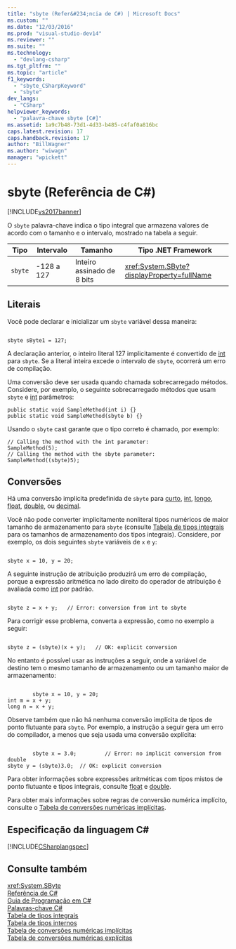 ```yaml
---
title: "sbyte (Refer&#234;ncia de C#) | Microsoft Docs"
ms.custom: ""
ms.date: "12/03/2016"
ms.prod: "visual-studio-dev14"
ms.reviewer: ""
ms.suite: ""
ms.technology: 
  - "devlang-csharp"
ms.tgt_pltfrm: ""
ms.topic: "article"
f1_keywords: 
  - "sbyte_CSharpKeyword"
  - "sbyte"
dev_langs: 
  - "CSharp"
helpviewer_keywords: 
  - "palavra-chave sbyte [C#]"
ms.assetid: 1a9c7b48-73d1-4d33-b485-c4faf0a816bc
caps.latest.revision: 17
caps.handback.revision: 17
author: "BillWagner"
ms.author: "wiwagn"
manager: "wpickett"
---
```

# sbyte (Refer&#234;ncia de C#)
[!INCLUDE[vs2017banner](../../../csharp/includes/vs2017banner.md)]

O `sbyte` palavra\-chave indica o tipo integral que armazena valores de acordo com o tamanho e o intervalo, mostrado na tabela a seguir.  
  
|Tipo|Intervalo|Tamanho|Tipo .NET Framework|  
|----------|---------------|-------------|-------------------------|  
|`sbyte`|\-128 a 127|Inteiro assinado de 8 bits|<xref:System.SByte?displayProperty=fullName>|  
  
## Literais  
 Você pode declarar e inicializar um `sbyte` variável dessa maneira:  
  
```  
  
sbyte sByte1 = 127;  
```  
  
 A declaração anterior, o inteiro literal 127 implicitamente é convertido de  [int](../../../csharp/language-reference/keywords/int.md) para `sbyte`.  Se a literal inteira excede o intervalo de `sbyte`, ocorrerá um erro de compilação.  
  
 Uma conversão deve ser usada quando chamada sobrecarregado métodos.  Considere, por exemplo, o seguinte sobrecarregado métodos que usam `sbyte` e  [int](../../../csharp/language-reference/keywords/int.md) parâmetros:  
  
```  
public static void SampleMethod(int i) {}  
public static void SampleMethod(sbyte b) {}  
```  
  
 Usando o `sbyte` cast garante que o tipo correto é chamado, por exemplo:  
  
```  
// Calling the method with the int parameter:  
SampleMethod(5);  
// Calling the method with the sbyte parameter:  
SampleMethod((sbyte)5);  
```  
  
## Conversões  
 Há uma conversão implícita predefinida de `sbyte` para  [curto](../../../csharp/language-reference/keywords/short.md),  [int](../../../csharp/language-reference/keywords/int.md),  [longo](../../../csharp/language-reference/keywords/long.md),  [float](../../../csharp/language-reference/keywords/float.md),  [double](../../../csharp/language-reference/keywords/double.md), ou  [decimal](../../../csharp/language-reference/keywords/decimal.md).  
  
 Você não pode converter implicitamente nonliteral tipos numéricos de maior tamanho de armazenamento para `sbyte` \(consulte [Tabela de tipos integrais](../../../csharp/language-reference/keywords/integral-types-table.md) para os tamanhos de armazenamento dos tipos integrais\).  Considere, por exemplo, os dois seguintes `sbyte` variáveis de `x` e `y`:  
  
```  
  
sbyte x = 10, y = 20;  
```  
  
 A seguinte instrução de atribuição produzirá um erro de compilação, porque a expressão aritmética no lado direito do operador de atribuição é avaliada como  [int](../../../csharp/language-reference/keywords/int.md) por padrão.  
  
```  
  
sbyte z = x + y;   // Error: conversion from int to sbyte  
```  
  
 Para corrigir esse problema, converta a expressão, como no exemplo a seguir:  
  
```  
  
sbyte z = (sbyte)(x + y);   // OK: explicit conversion  
```  
  
 No entanto é possível usar as instruções a seguir, onde a variável de destino tem o mesmo tamanho de armazenamento ou um tamanho maior de armazenamento:  
  
```  
  
        sbyte x = 10, y = 20;  
int m = x + y;  
long n = x + y;  
```  
  
 Observe também que não há nenhuma conversão implícita de tipos de ponto flutuante para `sbyte`.  Por exemplo, a instrução a seguir gera um erro do compilador, a menos que seja usada uma conversão explícita:  
  
```  
  
        sbyte x = 3.0;         // Error: no implicit conversion from double  
sbyte y = (sbyte)3.0;  // OK: explicit conversion  
```  
  
 Para obter informações sobre expressões aritméticas com tipos mistos de ponto flutuante e tipos integrais, consulte  [float](../../../csharp/language-reference/keywords/float.md) e  [double](../../../csharp/language-reference/keywords/double.md).  
  
 Para obter mais informações sobre regras de conversão numérica implícito, consulte o [Tabela de conversões numéricas implícitas](../../../csharp/language-reference/keywords/implicit-numeric-conversions-table.md).  
  
## Especificação da linguagem C\#  
 [!INCLUDE[CSharplangspec](../../../csharp/language-reference/keywords/includes/csharplangspec_md.md)]  
  
## Consulte também  
 <xref:System.SByte>   
 [Referência de C\#](../../../csharp/language-reference/index.md)   
 [Guia de Programação em C\#](../../../csharp/programming-guide/index.md)   
 [Palavras\-chave C\#](../../../csharp/language-reference/keywords/index.md)   
 [Tabela de tipos integrais](../../../csharp/language-reference/keywords/integral-types-table.md)   
 [Tabela de tipos internos](../../../csharp/language-reference/keywords/built-in-types-table.md)   
 [Tabela de conversões numéricas implícitas](../../../csharp/language-reference/keywords/implicit-numeric-conversions-table.md)   
 [Tabela de conversões numéricas explícitas](../../../csharp/language-reference/keywords/explicit-numeric-conversions-table.md)